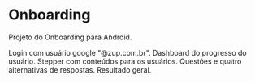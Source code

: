 # Onboarding
Projeto do Onboarding para Android.


Login com usuário google "@zup.com.br".
Dashboard do progresso do usuário.
Stepper com conteúdos para os usuários.
Questões e quatro alternativas de respostas.
Resultado geral.
